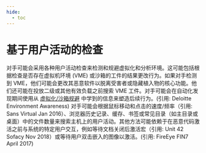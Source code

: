 ```yaml
---
hide:
  - toc
---
```


# 基于用户活动的检查

对手可能会采用各种用户活动检查来检测和规避虚拟化和分析环境。这可能包括根据检查是否存在虚拟机环境 (VME) 或沙箱的工件的结果更改行为。如果对手检测到 VME，他们可能会更改其恶意软件以脱离受害者或隐藏植入物的核心功能。他们还可能在投放二级或其他有效负载之前搜索 VME 工件。对手可能会在自动化发现期间使用从 [虚拟化/沙箱规避](https://attack.mitre.org/techniques/T1497) 中学到的信息来塑造后续行为。(引用: Deloitte Environment Awareness)  对手可能会根据鼠标移动和点击的速度/频率（引用: Sans Virtual Jan 2016）、浏览器历史记录、缓存、书签或常见目录（如主目录或桌面）中的文件数量来搜索主机上的用户活动。其他方法可能依赖于在恶意代码激活之前与系统的特定用户交互，例如等待文档关闭后激活宏（引用: Unit 42 Sofacy Nov 2018）或等待用户双击嵌入的图像以激活。(引用: FireEye FIN7 April 2017)
